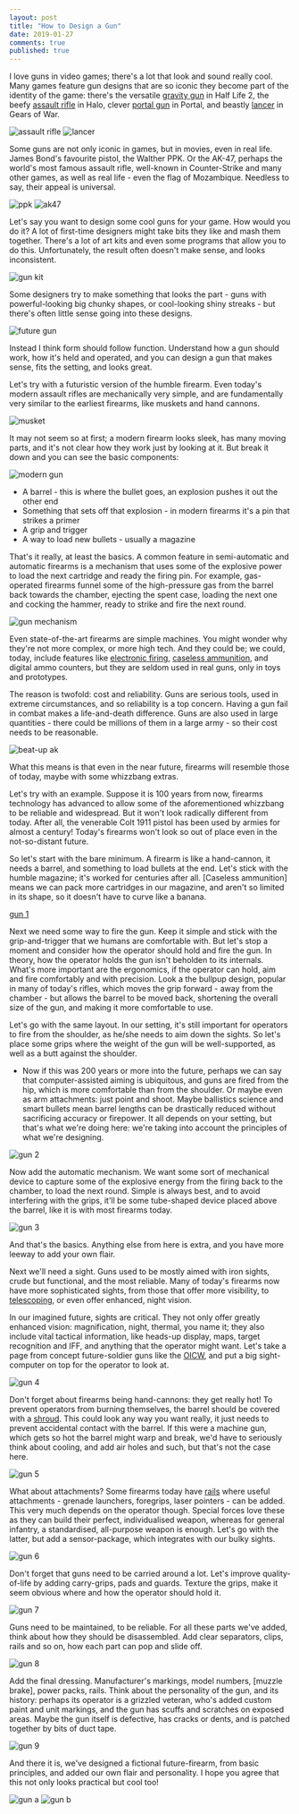 ```yaml
---
layout: post
title: "How to Design a Gun"
date: 2019-01-27
comments: true
published: true
---
```


I love guns in video games; there's a lot that look and sound really cool. Many games feature gun designs that are so iconic they become part of the identity of the game: there's the versatile [gravity gun](https://half-life.fandom.com/wiki/Zero_Point_Energy_Field_Manipulator) in Half Life 2, the beefy [assault rifle](https://halo.fandom.com/wiki/MA5B_Individual_Combat_Weapon_System) in Halo, clever [portal gun](https://half-life.fandom.com/wiki/Aperture_Science_Handheld_Portal_Device) in Portal, and beastly [lancer](https://gearsofwar.fandom.com/wiki/Mark_2_Lancer_Assault_Rifle) in Gears of War.

![assault rifle](https://raw.githubusercontent.com/cxong/cxong.github.io/master/_posts/halo_assault_rifle.png)
![lancer](https://raw.githubusercontent.com/cxong/cxong.github.io/master/_posts/lancer.jpg)

Some guns are not only iconic in games, but in movies, even in real life. James Bond's favourite pistol, the Walther PPK. Or the AK-47, perhaps the world's most famous assault rifle, well-known in Counter-Strike and many other games, as well as real life - even the flag of Mozambique. Needless to say, their appeal is universal.

![ppk](https://raw.githubusercontent.com/cxong/cxong.github.io/master/_posts/bond_ppk.jpg)
![ak47](https://raw.githubusercontent.com/cxong/cxong.github.io/master/_posts/terrorist_ak47.png)

Let's say you want to design some cool guns for your game. How would you do it? A lot of first-time designers might take bits they like and mash them together. There's a lot of art kits and even some programs that allow you to do this. Unfortunately, the result often doesn't make sense, and looks inconsistent.

![gun kit](https://raw.githubusercontent.com/cxong/cxong.github.io/master/_posts/gun_kit.jpg)

Some designers try to make something that looks the part - guns with powerful-looking big chunky shapes, or cool-looking shiny streaks - but there's often little sense going into these designs.

![future gun](https://raw.githubusercontent.com/cxong/cxong.github.io/master/_posts/future_gun.jpg)

Instead I think form should follow function. Understand how a gun should work, how it's held and operated, and you can design a gun that makes sense, fits the setting, and looks great.

Let's try with a futuristic version of the humble firearm. Even today's modern assault rifles are mechanically very simple, and are fundamentally very similar to the earliest firearms, like muskets and hand cannons.

![musket](https://raw.githubusercontent.com/cxong/cxong.github.io/master/_posts/musket.jpg)

It may not seem so at first; a modern firearm looks sleek, has many moving parts, and it's not clear how they work just by looking at it. But break it down and you can see the basic components:

![modern gun](https://raw.githubusercontent.com/cxong/cxong.github.io/master/_posts/modern_gun.jpg)

- A barrel - this is where the bullet goes, an explosion pushes it out the other end
- Something that sets off that explosion - in modern firearms it's a pin that strikes a primer
- A grip and trigger
- A way to load new bullets - usually a magazine

That's it really, at least the basics. A common feature in semi-automatic and automatic firearms is a mechanism that uses some of the explosive power to load the next cartridge and ready the firing pin. For example, gas-operated firearms funnel some of the high-pressure gas from the barrel back towards the chamber, ejecting the spent case, loading the next one and cocking the hammer, ready to strike and fire the next round.

![gun mechanism](https://raw.githubusercontent.com/cxong/cxong.github.io/master/_posts/gun_mechanism.gif)

Even state-of-the-art firearms are simple machines. You might wonder why they're not more complex, or more high tech. And they could be; we could, today, include features like [electronic firing](https://en.wikipedia.org/wiki/Electronic_firing), [caseless ammunition](https://en.wikipedia.org/wiki/Caseless_ammunition), and digital ammo counters, but they are seldom used in real guns, only in toys and prototypes.

The reason is twofold: cost and reliability. Guns are serious tools, used in extreme circumstances, and so reliability is a top concern. Having a gun fail in combat makes a life-and-death difference. Guns are also used in large quantities - there could be millions of them in a large army - so their cost needs to be reasonable.

![beat-up ak](https://raw.githubusercontent.com/cxong/cxong.github.io/master/_posts/beat_up_ak.jpg)

What this means is that even in the near future, firearms will resemble those of today, maybe with some whizzbang extras.

Let's try with an example. Suppose it is 100 years from now, firearms technology has advanced to allow some of the aforementioned whizzbang to be reliable and widespread. But it won't look radically different from today. After all, the venerable Colt 1911 pistol has been used by armies for almost a century! Today's firearms won't look so out of place even in the not-so-distant future.

So let's start with the bare minimum. A firearm is like a hand-cannon, it needs a barrel, and something to load bullets at the end. Let's stick with the humble magazine; it's worked for centuries after all. [Caseless ammunition] means we can pack more cartridges in our magazine, and aren't so limited in its shape, so it doesn't have to curve like a banana.

[gun 1](https://raw.githubusercontent.com/cxong/cxong.github.io/master/_posts/gun_1.jpg)

Next we need some way to fire the gun. Keep it simple and stick with the grip-and-trigger that we humans are comfortable with. But let's stop a moment and consider how the operator should hold and fire the gun. In theory, how the operator holds the gun isn't beholden to its internals. What's more important are the ergonomics, if the operator can hold, aim and fire comfortably and with precision. Look a the bullpup design, popular in many of today's rifles, which moves the grip forward - away from the chamber - but allows the barrel to be moved back, shortening the overall size of the gun, and making it more comfortable to use.

Let's go with the same layout. In our setting, it's still important for operators to fire from the shoulder, as he/she needs to aim down the sights. So let's place some grips where the weight of the gun will be well-supported, as well as a butt against the shoulder.

- Now if this was 200 years or more into the future, perhaps we can say that computer-assisted aiming is ubiquitous, and guns are fired from the hip, which is more comfortable than from the shoulder. Or maybe even as arm attachments: just point and shoot. Maybe ballistics science and smart bullets mean barrel lengths can be drastically reduced without sacrificing accuracy or firepower. It all depends on your setting, but that's what we're doing here: we're taking into account the principles of what we're designing.

![gun 2](https://raw.githubusercontent.com/cxong/cxong.github.io/master/_posts/gun_2.jpg)

Now add the automatic mechanism. We want some sort of mechanical device to capture some of the explosive energy from the firing back to the chamber, to load the next round. Simple is always best, and to avoid interfering with the grips, it'll be some tube-shaped device placed above the barrel, like it is with most firearms today.

![gun 3](https://raw.githubusercontent.com/cxong/cxong.github.io/master/_posts/gun_3.jpg)

And that's the basics. Anything else from here is extra, and you have more leeway to add your own flair.

Next we'll need a sight. Guns used to be mostly aimed with iron sights, crude but functional, and the most reliable. Many of today's firearms now have more sophisticated sights, from those that offer more visibility, to [telescoping](https://en.wikipedia.org/wiki/Telescopic_sight), or even offer enhanced, night vision.

In our imagined future, sights are critical. They not only offer greatly enhanced vision: magnification, night, thermal, you name it; they also include vital tactical information, like heads-up display, maps, target recognition and IFF, and anything that the operator might want. Let's take a page from concept future-soldier guns like the [OICW](https://en.wikipedia.org/wiki/Objective_Individual_Combat_Weapon), and put a big sight-computer on top for the operator to look at.

![gun 4](https://raw.githubusercontent.com/cxong/cxong.github.io/master/_posts/gun_4.jpg)

Don't forget about firearms being hand-cannons: they get really hot! To prevent operators from burning themselves, the barrel should be covered with a [shroud](https://en.wikipedia.org/wiki/Barrel_shroud). This could look any way you want really, it just needs to prevent accidental contact with the barrel. If this were a machine gun, which gets so hot the barrel might warp and break, we'd have to seriously think about cooling, and add air holes and such, but that's not the case here.

![gun 5](https://raw.githubusercontent.com/cxong/cxong.github.io/master/_posts/gun_5.jpg)

What about attachments? Some firearms today have [rails](https://en.wikipedia.org/wiki/Rail_system_(firearms)) where useful attachments - grenade launchers, foregrips, laser pointers - can be added. This very much depends on the operator though. Special forces love these as they can build their perfect, individualised weapon, whereas for general infantry, a standardised, all-purpose weapon is enough. Let's go with the latter, but add a sensor-package, which integrates with our bulky sights.

![gun 6](https://raw.githubusercontent.com/cxong/cxong.github.io/master/_posts/gun_6.jpg)

Don't forget that guns need to be carried around a lot. Let's improve quality-of-life by adding carry-grips, pads and guards. Texture the grips, make it seem obvious where and how the operator should hold it.

![gun 7](https://raw.githubusercontent.com/cxong/cxong.github.io/master/_posts/gun_7.jpg)

Guns need to be maintained, to be reliable. For all these parts we've added, think about how they should be disassembled. Add clear separators, clips, rails and so on, how each part can pop and slide off.

![gun 8](https://raw.githubusercontent.com/cxong/cxong.github.io/master/_posts/gun_8.jpg)

Add the final dressing. Manufacturer's markings, model numbers, [muzzle brake], power packs, rails. Think about the personality of the gun, and its history: perhaps its operator is a grizzled veteran, who's added custom paint and unit markings, and the gun has scuffs and scratches on exposed areas. Maybe the gun itself is defective, has cracks or dents, and is patched together by bits of duct tape.

![gun 9](https://raw.githubusercontent.com/cxong/cxong.github.io/master/_posts/gun_9.jpg)

And there it is, we've designed a fictional future-firearm, from basic principles, and added our own flair and personality. I hope you agree that this not only looks practical but cool too!

![gun a](https://raw.githubusercontent.com/cxong/cxong.github.io/master/_posts/gun_a.jpg)
![gun b](https://raw.githubusercontent.com/cxong/cxong.github.io/master/_posts/gun_b.jpg)